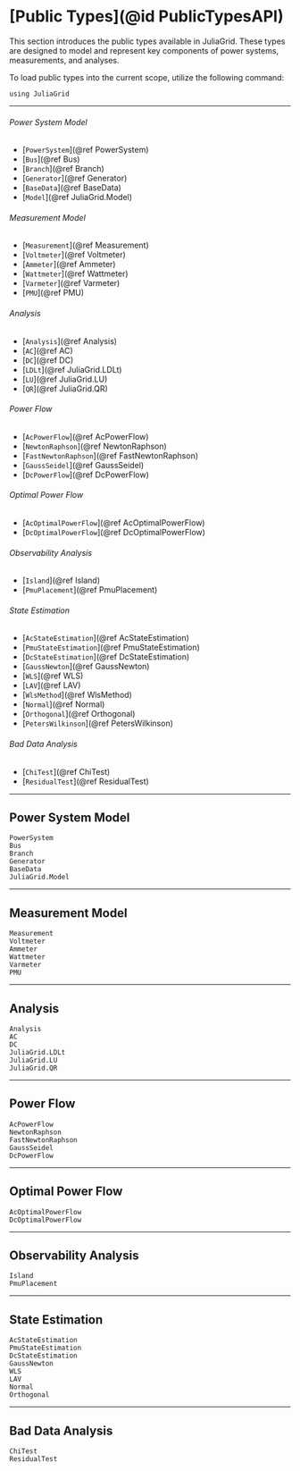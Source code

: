 # [Public Types](@id PublicTypesAPI)
This section introduces the public types available in JuliaGrid. These types are designed to model and represent key components of power systems, measurements, and analyses.

To load public types into the current scope, utilize the following command:
```@example LoadApi
using JuliaGrid
```

---

###### Power System Model
* [`PowerSystem`](@ref PowerSystem)
* [`Bus`](@ref Bus)
* [`Branch`](@ref Branch)
* [`Generator`](@ref Generator)
* [`BaseData`](@ref BaseData)
* [`Model`](@ref JuliaGrid.Model)

###### Measurement Model
* [`Measurement`](@ref Measurement)
* [`Voltmeter`](@ref Voltmeter)
* [`Ammeter`](@ref Ammeter)
* [`Wattmeter`](@ref Wattmeter)
* [`Varmeter`](@ref Varmeter)
* [`PMU`](@ref PMU)

###### Analysis
* [`Analysis`](@ref Analysis)
* [`AC`](@ref AC)
* [`DC`](@ref DC)
* [`LDLt`](@ref JuliaGrid.LDLt)
* [`LU`](@ref JuliaGrid.LU)
* [`QR`](@ref JuliaGrid.QR)

###### Power Flow
* [`AcPowerFlow`](@ref AcPowerFlow)
* [`NewtonRaphson`](@ref NewtonRaphson)
* [`FastNewtonRaphson`](@ref FastNewtonRaphson)
* [`GaussSeidel`](@ref GaussSeidel)
* [`DcPowerFlow`](@ref DcPowerFlow)

###### Optimal Power Flow
* [`AcOptimalPowerFlow`](@ref AcOptimalPowerFlow)
* [`DcOptimalPowerFlow`](@ref DcOptimalPowerFlow)

###### Observability Analysis
* [`Island`](@ref Island)
* [`PmuPlacement`](@ref PmuPlacement)

###### State Estimation
* [`AcStateEstimation`](@ref AcStateEstimation)
* [`PmuStateEstimation`](@ref PmuStateEstimation)
* [`DcStateEstimation`](@ref DcStateEstimation)
* [`GaussNewton`](@ref GaussNewton)
* [`WLS`](@ref WLS)
* [`LAV`](@ref LAV)
* [`WlsMethod`](@ref WlsMethod)
* [`Normal`](@ref Normal)
* [`Orthogonal`](@ref Orthogonal)
* [`PetersWilkinson`](@ref PetersWilkinson)

###### Bad Data Analysis
* [`ChiTest`](@ref ChiTest)
* [`ResidualTest`](@ref ResidualTest)

---

## Power System Model
```@docs
PowerSystem
Bus
Branch
Generator
BaseData
JuliaGrid.Model
```

---

## Measurement Model
```@docs
Measurement
Voltmeter
Ammeter
Wattmeter
Varmeter
PMU
```

---

## Analysis
```@docs
Analysis
AC
DC
JuliaGrid.LDLt
JuliaGrid.LU
JuliaGrid.QR
```

---

## Power Flow
```@docs
AcPowerFlow
NewtonRaphson
FastNewtonRaphson
GaussSeidel
DcPowerFlow
```

---

## Optimal Power Flow
```@docs
AcOptimalPowerFlow
DcOptimalPowerFlow
```

---

## Observability Analysis
```@docs
Island
PmuPlacement
```

---

## State Estimation
```@docs
AcStateEstimation
PmuStateEstimation
DcStateEstimation
GaussNewton
WLS
LAV
Normal
Orthogonal
```

---

## Bad Data Analysis
```@docs
ChiTest
ResidualTest
```